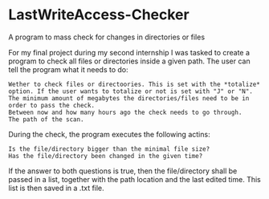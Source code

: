 # LastWriteAccess-Checker
A program to mass check for changes in directories or files

For my final project during my second internship I was tasked to create a program to check all files or directories inside a given path. The user can tell the program what it needs to do:

    Wether to check files or directoories. This is set with the *totalize* option. If the user wants to totalize or not is set with "J" or "N".
    The minimum amount of megabytes the directories/files need to be in order to pass the check.
    Between now and how many hours ago the check needs to go through.
    The path of the scan.

During the check, the program executes the following actins:

    Is the file/directory bigger than the minimal file size?
    Has the file/directory been changed in the given time?

If the answer to both questions is true, then the file/directory shall be passed in a list, together with the path location and the last edited time. This list is then saved in a .txt file.
